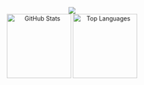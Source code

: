 <div style="text-align: center;">
  <img src="https://64.media.tumblr.com/efe4bea49b44c9bbebfba3ee98d00291/466886a048f63c60-35/s100x200/7bea2268183d8223306e4c61fd56b6dcd9be3f5a.gif">
</div>

<div align="center">
  <img src="https://github-readme-stats.vercel.app/api?username=an4s3crwt&show_icons=true&hide_title=true&theme=graywhite" alt="GitHub Stats" height="150" />
  <img src="https://github-readme-stats.vercel.app/api/top-langs/?username=an4s3crwt&layout=compact&theme=graywhite" alt="Top Languages" height="150" />
</div>
